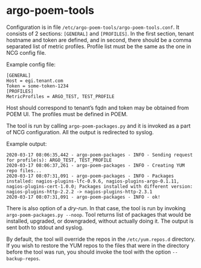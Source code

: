 # argo-poem-tools

Configuration is in file `/etc/argo-poem-tools/argo-poem-tools.conf`. It consists of 2 sections: `[GENERAL]` and `[PROFILES]`. In the first section, tenant hostname and token are defined, and in second, there should be a comma separated list of metric profiles. Profile list must be the same as the one in NCG config file. 

Example config file:
```
[GENERAL]
Host = egi.tenant.com
Token = some-token-1234
[PROFILES]
MetricProfiles = ARGO_TEST, TEST_PROFILE
```

Host should correspond to tenant’s fqdn and token may be obtained from POEM UI. The profiles must be defined in POEM.

The tool is run by calling `argo-poem-packages.py` and it is invoked as a part of NCG configuration. All the output is redirected to syslog.

Example output:
```
2020-03-17 08:06:35,442 - argo-poem-packages - INFO - Sending request for profile(s): ARGO_TEST, TEST_PROFILE
2020-03-17 08:06:37,261 - argo-poem-packages - INFO - Creating YUM repo files...
2020-03-17 08:07:31,091 - argo-poem-packages - INFO - Packages installed: nagios-plugins-lfc-0.9.6, nagios-plugins-argo-0.1.11, nagios-plugins-cert-1.0.0; Packages installed with different version: nagios-plugins-http-2.2.2 -> nagios-plugins-http-2.3.1
2020-03-17 08:07:31,091 - argo-poem-packages - INFO - ok!
```

There is also option of a *dry-run*. In that case, the tool is run by invoking `argo-poem-packages.py --noop`. Tool returns list of packages that would be installed, upgraded, or downgraded, without actually doing it. The output is sent both to stdout and syslog. 

By default, the tool will override the repos in the `/etc/yum.repos.d` directory. If you wish to restore the YUM repos to the files that were in the directory before the tool was run, you should invoke the tool with the option `--backup-repos`.
